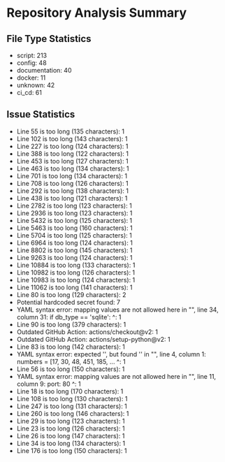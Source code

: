 # Repository Analysis Summary

## File Type Statistics

- script: 213
- config: 48
- documentation: 40
- docker: 11
- unknown: 42
- ci_cd: 61

## Issue Statistics

- Line 55 is too long (135 characters): 1
- Line 102 is too long (143 characters): 1
- Line 227 is too long (124 characters): 1
- Line 388 is too long (122 characters): 1
- Line 453 is too long (127 characters): 1
- Line 463 is too long (134 characters): 1
- Line 701 is too long (134 characters): 1
- Line 708 is too long (126 characters): 1
- Line 292 is too long (138 characters): 1
- Line 438 is too long (121 characters): 1
- Line 2782 is too long (123 characters): 1
- Line 2936 is too long (123 characters): 1
- Line 5432 is too long (125 characters): 1
- Line 5463 is too long (160 characters): 1
- Line 5704 is too long (125 characters): 1
- Line 6964 is too long (124 characters): 1
- Line 8802 is too long (145 characters): 1
- Line 9263 is too long (124 characters): 1
- Line 10884 is too long (133 characters): 1
- Line 10982 is too long (126 characters): 1
- Line 10983 is too long (124 characters): 1
- Line 11062 is too long (141 characters): 1
- Line 80 is too long (129 characters): 2
- Potential hardcoded secret found: 7
- YAML syntax error: mapping values are not allowed here
  in "<unicode string>", line 34, column 31:
            if db_type == 'sqlite':
                                  ^: 1
- Line 90 is too long (379 characters): 1
- Outdated GitHub Action: actions/checkout@v2: 1
- Outdated GitHub Action: actions/setup-python@v2: 1
- Line 83 is too long (142 characters): 1
- YAML syntax error: expected '<document start>', but found '<scalar>'
  in "<unicode string>", line 4, column 1:
    numbers = [17, 30, 48, 451, 185, ... 
    ^: 1
- Line 56 is too long (150 characters): 1
- YAML syntax error: mapping values are not allowed here
  in "<unicode string>", line 11, column 9:
        port: 80
            ^: 1
- Line 18 is too long (170 characters): 1
- Line 108 is too long (130 characters): 1
- Line 247 is too long (131 characters): 1
- Line 260 is too long (146 characters): 1
- Line 29 is too long (123 characters): 1
- Line 23 is too long (126 characters): 1
- Line 26 is too long (147 characters): 1
- Line 34 is too long (134 characters): 1
- Line 176 is too long (150 characters): 1


